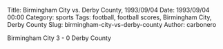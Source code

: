 Title: Birmingham City vs. Derby County, 1993/09/04
Date: 1993/09/04 00:00
Category: sports
Tags: football, football scores, Birmingham City, Derby County
Slug: birmingham-city-vs-derby-county
Author: carbonero


Birmingham City 3 - 0 Derby County
